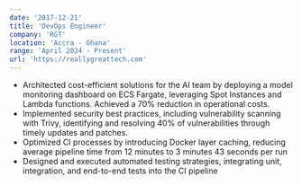 ```yaml
---
date: '2017-12-21'
title: 'DevOps Engineer'
company: 'RGT'
location: 'Accra - Ghana'
range: 'April 2024 - Present'
url: 'https://reallygreattech.com'
---
```


- Architected cost-efficient solutions for the AI team by deploying a model monitoring dashboard on ECS Fargate, leveraging Spot Instances and Lambda functions. Achieved a 70% reduction in operational costs.
- Implemented security best practices, including vulnerability scanning with Trivy, identifying and resolving 40% of vulnerabilities through timely updates and patches.
- Optimized CI processes by introducing Docker layer caching, reducing average pipeline time from 12 minutes to 3 minutes 43 seconds per run
- Designed and executed automated testing strategies, integrating unit, integration, and end-to-end tests into the CI pipeline
